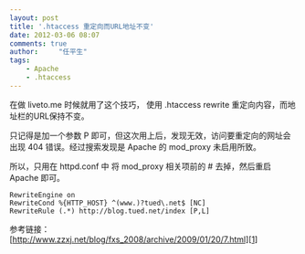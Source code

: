 ```yaml
---
layout: post
title: '.htaccess 重定向而URL地址不变'
date: 2012-03-06 08:07
comments: true
author:     "任平生"
tags:
    - Apache
    - .htaccess
---
```



在做 liveto.me 时候就用了这个技巧， 使用 .htaccess rewrite 重定向内容，而地址栏的URL保持不变。  
  
只记得是加一个参数 P 即可，但这次用上后，发现无效，访问要重定向的网址会出现 404 错误。经过搜索发现是 Apache 的 mod_proxy 未启用所致。  
  
所以，只用在 httpd.conf 中 将 mod_proxy 相关项前的 # 去掉，然后重启 Apache 即可。  
  
  
```
RewriteEngine on  
RewriteCond %{HTTP_HOST} ^(www.)?tued\.net$ [NC]  
RewriteRule (.*) http://blog.tued.net/index [P,L]  
```
		  
参考链接：  
[http://www.zzxj.net/blog/fxs_2008/archive/2009/01/20/7.html][1]

[1]: http://www.zzxj.net/blog/fxs_2008/archive/2009/01/20/7.html